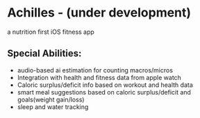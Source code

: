 # Achilles - (under development)
a nutrition first iOS fitness app
## Special Abilities:
- audio-based ai estimation for counting macros/micros
- Integration with health and fitness data from apple watch
- Caloric surplus/deficit info based on workout and health data
- smart meal suggestions based on caloric surplus/deficit and goals(weight gain/loss)
- sleep and water tracking

